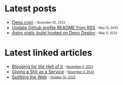 # Latest posts

- [Deno.cron](https://appjeniksaan.nl/posts/deno-cron/)
  <sub><sup>– November 20, 2023</sup></sub>
- [Update Github profile README from RSS](https://appjeniksaan.nl/posts/update-github-profile-readme-from-rss/)
  <sub><sup>– May 12, 2023</sup></sub>
- [Astro static build hosted on Deno Deploy](https://appjeniksaan.nl/posts/astro-static-build-hosted-on-deno-deploy/)
  <sub><sup>– May 11, 2023</sup></sub>

# Latest linked articles

- [Blogging for the Hell of It](https://whiona.weblog.lol/2023/10/what-happened-to-blogging-for-the-hell-of-it)
  <sub><sup>–
  [November 4, 2023](https://appjeniksaan.nl/linked/blogging-for-the-hell-of-it/)</sup></sub>
- [Giving a Shit as a Service](https://allenpike.com/2022/giving-a-shit)
  <sub><sup>–
  [November 4, 2023](https://appjeniksaan.nl/linked/giving-a-shit-as-a-service/)</sup></sub>
- [Splitting the Web](https://ploum.net/2023-08-01-splitting-the-web.html)
  <sub><sup>–
  [October 30, 2023](https://appjeniksaan.nl/linked/splitting-the-web/)</sup></sub>
